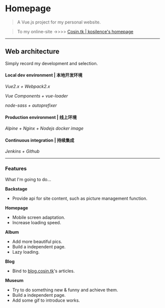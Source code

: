 # Homepage

> A Vue.js project for my personal website.

>To my online-site ->>>> [Cosin.tk | kosilence's homepage](http://www.cosin.tk)

***

## Web architecture

Simply record my development and selection.

#### Local dev environment | 本地开发环境

*Vue2.x + Webpack2.x*

*Vue Components + vue-loader*

*node-sass + autoprefixer*

#### Production environment | 线上环境

*Alpine + Nginx + Nodejs docker image*

#### Continuous integration | 持续集成

*Jenkins + Github*

***

### Features

What I'm going to do...

**Backstage**

* Provide api for site content, such as picture management function.

**Homepage**

* Mobile screen adaptation.
* Increase loading speed.

**Album**

* Add more beautiful pics.
* Build a independent page.
* Lazy loading.

**Blog**

* Bind to [blog.cosin.tk](blog.cosin.tk)'s articles.

**Museum**

* Try to do something new & funny and achieve them.
* Build a independent page.
* Add some gif to introduce works.

